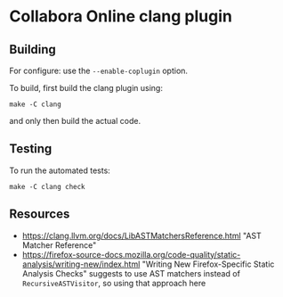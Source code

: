 # Collabora Online clang plugin

## Building

For configure: use the `--enable-coplugin` option.

To build, first build the clang plugin using:

```
make -C clang
```

and only then build the actual code.

## Testing

To run the automated tests:

```
make -C clang check
```

## Resources

- <https://clang.llvm.org/docs/LibASTMatchersReference.html> "AST Matcher Reference"
- <https://firefox-source-docs.mozilla.org/code-quality/static-analysis/writing-new/index.html>
  "Writing New Firefox-Specific Static Analysis Checks" suggests to use AST matchers instead of
  `RecursiveASTVisitor`, so using that approach here
